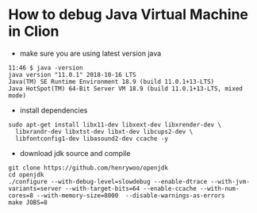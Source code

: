 
# How to debug Java Virtual Machine in Clion

- make sure you are using latest version java

```
11:46 $ java -version
java version "11.0.1" 2018-10-16 LTS
Java(TM) SE Runtime Environment 18.9 (build 11.0.1+13-LTS)
Java HotSpot(TM) 64-Bit Server VM 18.9 (build 11.0.1+13-LTS, mixed mode)
```

- install dependencies

```
sudo apt-get install libx11-dev libxext-dev libxrender-dev \
  libxrandr-dev libxtst-dev libxt-dev libcups2-dev \
  libfontconfig1-dev libasound2-dev ccache -y
```

- download jdk source and compile

```
git clone https://github.com/henrywoo/openjdk
cd openjdk
./configure --with-debug-level=slowdebug --enable-dtrace --with-jvm-variants=server --with-target-bits=64 --enable-ccache --with-num-cores=8 --with-memory-size=8000  --disable-warnings-as-errors
make JOBS=8
```


